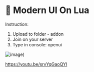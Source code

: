 # 🍚 Modern UI On Lua

 Instruction:
  1. Upload to folder - addon
  2. Join on your server
  3. Type in console: openui
 
![image](https://user-images.githubusercontent.com/110423050/236620559-030d0cb2-5a8a-4178-b414-b71288176f72.png))

https://youtu.be/srvYqGaoQYI
